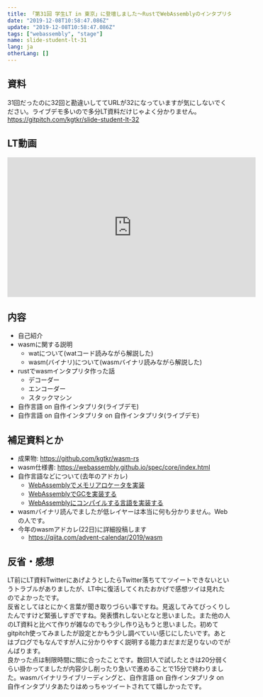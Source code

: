 ```yaml
---
title: 「第31回 学生LT in 東京」に登壇しました〜RustでWebAssemblyのインタプリタを作った話〜
date: "2019-12-08T10:58:47.086Z"
update: "2019-12-08T10:58:47.086Z"
tags: ["webassembly", "stage"]
name: slide-student-lt-31
lang: ja
otherLang: []
---
```


## 資料
31回だったのに32回と勘違いしててURLが32になっていますが気にしないでください。ライブデモ多いので多分LT資料だけじゃよく分かりません。
https://gitpitch.com/kgtkr/slide-student-lt-32

## LT動画
<iframe width="560" height="315" src="https://www.youtube.com/embed/wliAxst_U9s" frameborder="0" allow="accelerometer; autoplay; encrypted-media; gyroscope; picture-in-picture" allowfullscreen></iframe>

## 内容
* 自己紹介
* wasmに関する説明
  * watについて(watコード読みながら解説した)
  * wasm(バイナリ)について(wasmバイナリ読みながら解説した)
* rustでwasmインタプリタ作った話
  * デコーダー
  * エンコーダー
  * スタックマシン
* 自作言語 on 自作インタプリタ(ライブデモ)
* 自作言語 on 自作インタプリタ on 自作インタプリタ(ライブデモ)

## 補足資料とか
* 成果物: https://github.com/kgtkr/wasm-rs
* wasm仕様書: https://webassembly.github.io/spec/core/index.html
* 自作言語などについて(去年のアドカレ)
  * [WebAssemblyでメモリアロケータを実装](https://qiita.com/kgtkr/items/7274845506f0b6a47373)
  * [WebAssemblyでGCを実装する](https://qiita.com/kgtkr/items/f61612a82b8bebe779aa)
  * [WebAssemblyにコンパイルする言語を実装する](https://qiita.com/kgtkr/items/de4c616cdcd89a58df72)
* wasmバイナリ読んでましたが低レイヤーは本当に何も分かりません。Webの人です。
* 今年のwasmアドカレ(22日)に詳細投稿します
  * https://qiita.com/advent-calendar/2019/wasm

## 反省・感想
LT前にLT資料TwitterにあげようとしたらTwitter落ちててツイートできないというトラブルがありましたが、LT中に復活してくれたおかげで感想ツイは見れたのでよかったです。  
反省としてはとにかく言葉が聞き取りづらい事ですね。見返してみてびっくりしたんですけど緊張しすぎですね。発表慣れしないとなと思いました。また他の人のLT資料と比べて作りが雑なのでもう少し作り込もうと思いました。初めてgitpitch使ってみましたが設定とかもう少し調べていい感じにしたいです。あとはブログでもなんですが人に分かりやすく説明する能力まだまだ足りないのでがんばります。  
良かった点は制限時間に間に合ったことです。数回1人で試したときは20分弱くらい掛かってましたが内容少し削ったり急いで進めることで15分で終わりました。wasmバイナリライブリーディングと、自作言語 on 自作インタプリタ on 自作インタプリタあたりはめっちゃツイートされてて嬉しかったです。  
